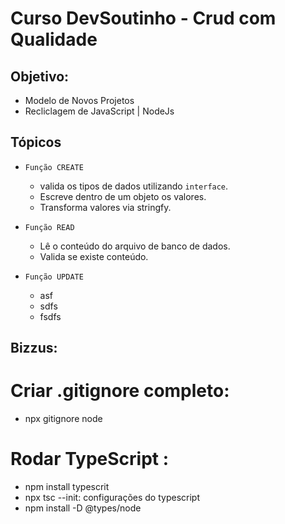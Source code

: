 
# Curso DevSoutinho - Crud com Qualidade

## Objetivo: 
  - Modelo de Novos Projetos
  - Recliclagem de JavaScript | NodeJs

## Tópicos
  - ``Função CREATE``
    - valida os tipos de dados utilizando `interface`.
    - Escreve dentro de um objeto os valores.
    - Transforma valores via stringfy.

  - ``Função READ``
    - Lê o conteúdo do arquivo de banco de dados.
    - Valida se existe conteúdo.
  
  - ``Função UPDATE`` 
    - asf
    - sdfs
    - fsdfs


## Bizzus: 
 
 # Criar .gitignore completo:
   - npx gitignore node
  
 # Rodar TypeScript :
   - npm install typescrit
   - npx tsc --init: configurações do typescript
   - npm install -D @types/node
